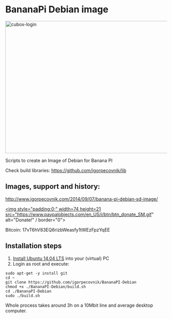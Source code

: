 BananaPi Debian image
================

<img src="http://www.igorpecovnik.com/wp-content/uploads/2014/09/bananapi-ssh.png" alt="cubox-login" width="640" height="412">

Scripts to create an Image of Debian for Banana PI 

Check build libraries:
https://github.com/igorpecovnik/lib

Images, support and history:
------------------
http://www.igorpecovnik.com/2014/09/07/banana-pi-debian-sd-image/

<a href="https://www.paypal.com/cgi-bin/webscr?cmd=_s-xclick&hosted_button_id=CUYH2KR36YB7W"><img style="padding:0;" width=74 height=21  src="https://www.paypalobjects.com/en_US/i/btn/btn_donate_SM.gif" alt="Donate!" / border="0"></a>

Bitcoin:
17vT6hV83EQ6rizbWeasfy1tWEzFpzYqEE

Installation steps
------------------
1. <a href=http://releases.ubuntu.com/14.04/>Install Ubuntu 14.04 LTS</a> into your (virtual) PC
2. Login as root and execute:

```shell
sudo apt-get -y install git
cd ~
git clone https://github.com/igorpecovnik/BananaPI-Debian
chmod +x ./BananaPI-Debian/build.sh
cd ./BananaPI-Debian
sudo ./build.sh
```
Whole process takes around 3h on a 10Mbit line and average desktop computer.
